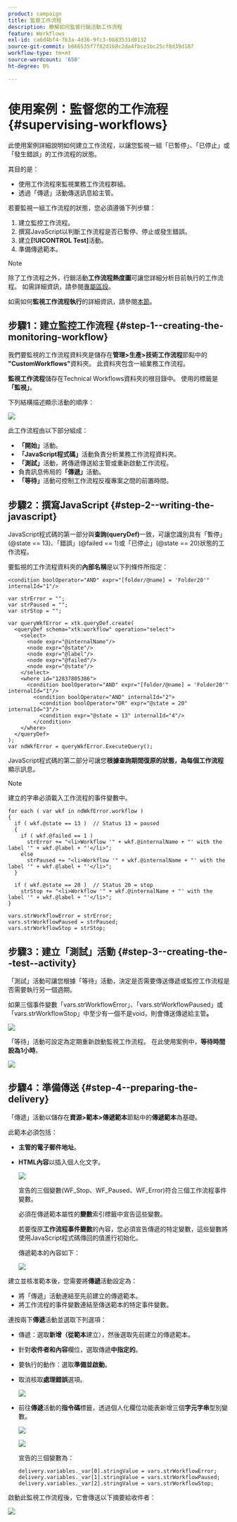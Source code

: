 ```yaml
---
product: campaign
title: 監督工作流程
description: 瞭解如何監督行銷活動工作流程
feature: Workflows
exl-id: ca6d4bf4-7b3a-4d36-9fc3-0b83531d0132
source-git-commit: b666535f7f82d1b8c2da4fbce1bc25cf8d39d187
workflow-type: tm+mt
source-wordcount: '650'
ht-degree: 0%

---
```


# 使用案例：監督您的工作流程{#supervising-workflows}



此使用案例詳細說明如何建立工作流程，以讓您監視一組「已暫停」、「已停止」或「發生錯誤」的工作流程的狀態。

其目的是：

* 使用工作流程來監視業務工作流程群組。
* 透過「傳遞」活動傳送訊息給主管。

若要監視一組工作流程的狀態，您必須遵循下列步驟：

1. 建立監控工作流程。
1. 撰寫JavaScript以判斷工作流程是否已暫停、停止或發生錯誤。
1. 建立&#x200B;**[!UICONTROL Test]**&#x200B;活動。
1. 準備傳遞範本。

>[!NOTE]
>
>除了工作流程之外，行銷活動&#x200B;**工作流程熱度圖**&#x200B;可讓您詳細分析目前執行的工作流程。 如需詳細資訊，請參閱[專屬區段](heatmap.md)。
>
>如需如何&#x200B;**監視工作流程執行**&#x200B;的詳細資訊，請參閱[本節](monitoring-workflow-execution.md)。

## 步驟1：建立監控工作流程 {#step-1--creating-the-monitoring-workflow}

我們要監視的工作流程資料夾是儲存在&#x200B;**管理>生產>技術工作流程**&#x200B;節點中的&#x200B;**&quot;CustomWorkflows&quot;**&#x200B;資料夾。 此資料夾包含一組業務工作流程。

**監視工作流程**&#x200B;儲存在Technical Workflows資料夾的根目錄中。 使用的標籤是&#x200B;**「監視」**。

下列結構描述顯示活動的順序：

![](assets/uc_monitoring_workflow_overview.png)

此工作流程由以下部分組成：

* **「開始」**&#x200B;活動。
* **「JavaScript程式碼」**&#x200B;活動負責分析業務工作流程資料夾。
* **「測試」**&#x200B;活動，將傳遞傳送給主管或重新啟動工作流程。
* 負責訊息佈局的&#x200B;**「傳遞」**&#x200B;活動。
* **「等待」**&#x200B;活動可控制工作流程反複專案之間的前置時間。

## 步驟2：撰寫JavaScript {#step-2--writing-the-javascript}

JavaScript程式碼的第一部分與&#x200B;**查詢(queryDef)**&#x200B;一致，可讓您識別具有「暫停」(@state == 13)、「錯誤」(@failed == 1)或「已停止」(@state == 20)狀態的工作流程。

要監視的工作流程資料夾的&#x200B;**內部名稱**&#x200B;是以下列條件所指定：

```
<condition boolOperator="AND" expr="[folder/@name] = 'Folder20'" internalId="1"/>
```

```
var strError = "";
var strPaused = "";
var strStop = "";

var queryWkfError = xtk.queryDef.create(
  <queryDef schema="xtk:workflow" operation="select">
    <select>
      <node expr="@internalName"/>
      <node expr="@state"/>
      <node expr="@label"/>
      <node expr="@failed"/>
      <node expr="@state"/>   
    </select>
    <where id="12837805386">
      <condition boolOperator="AND" expr="[folder/@name] = 'Folder20'" internalId="1"/>
        <condition boolOperator="AND" internalId="2">
          <condition boolOperator="OR" expr="@state = 20" internalId="3"/>
          <condition expr="@state = 13" internalId="4"/>
        </condition>  
    </where>
  </queryDef>
);
var ndWkfError = queryWkfError.ExecuteQuery(); 
```

JavaScript程式碼的第二部分可讓您&#x200B;**根據查詢期間復原的狀態，為每個工作流程**&#x200B;顯示訊息。

>[!NOTE]
>
>建立的字串必須載入工作流程的事件變數中。

```
for each ( var wkf in ndWkfError.workflow ) 
{
  if ( wkf.@state == 13 )  // Status 13 = paused
  {
    if ( wkf.@failed == 1 )
      strError += "<li>Workflow '" + wkf.@internalName + "' with the label '" + wkf.@label + "'</li>";
    else
      strPaused += "<li>Workflow '" + wkf.@internalName + "' with the label '" + wkf.@label + "'</li>";
  }
  
  if ( wkf.@state == 20 )  // Status 20 = stop
    strStop += "<li>Workflow '" + wkf.@internalName + "' with the label '" + wkf.@label + "'</li>";
}

vars.strWorkflowError = strError;
vars.strWorkflowPaused = strPaused;
vars.strWorkflowStop = strStop;
```

## 步驟3：建立「測試」活動 {#step-3--creating-the--test--activity}

「測試」活動可讓您根據「等待」活動，決定是否需要傳送傳遞或監控工作流程是否需要執行另一個週期。

如果三個事件變數「vars.strWorkflowError」、「vars.strWorkflowPaused」或「vars.strWorkflowStop」中至少有一個不是void，則會傳送傳遞給主管&#x200B;**。**

![](assets/uc_monitoring_workflow_test.png)

「等待」活動可設定為定期重新啟動監視工作流程。 在此使用案例中，**等待時間設為1小時**。

![](assets/uc_monitoring_workflow_attente.png)

## 步驟4：準備傳送 {#step-4--preparing-the-delivery}

「傳遞」活動以儲存在&#x200B;**資源>範本>傳遞範本**&#x200B;節點中的&#x200B;**傳遞範本**&#x200B;為基礎。

此範本必須包括：

* **主管的電子郵件地址**。
* **HTML內容**&#x200B;以插入個人化文字。

  ![](assets/uc_monitoring_workflow_variables_diffusion.png)

  宣告的三個變數(WF_Stop、WF_Paused、WF_Error)符合三個工作流程事件變數。

  必須在傳遞範本屬性的&#x200B;**變數**&#x200B;索引標籤中宣告這些變數。

  若要復原&#x200B;**工作流程事件變數**&#x200B;的內容，您必須宣告傳遞的特定變數，這些變數將使用JavaScript程式碼傳回的值進行初始化。

  傳遞範本的內容如下：

  ![](assets/uc_monitoring_workflow_model_diffusion.png)

建立並核准範本後，您需要將&#x200B;**傳遞**&#x200B;活動設定為：

* 將「傳遞」活動連結至先前建立的傳遞範本。
* 將工作流程的事件變數連結至傳送範本的特定事件變數。

連按兩下&#x200B;**傳遞**&#x200B;活動並選取下列選項：

* 傳遞：選取&#x200B;**新增（從範本**&#x200B;建立），然後選取先前建立的傳遞範本。
* 針對&#x200B;**收件者和內容**&#x200B;欄位，選取傳遞&#x200B;**中指定的**。
* 要執行的動作：選取&#x200B;**準備並啟動**。
* 取消核取&#x200B;**處理錯誤**&#x200B;選項。

  ![](assets/uc_monitoring_workflow_optionmodel.png)

* 前往&#x200B;**傳遞**&#x200B;活動的&#x200B;**指令碼**&#x200B;標籤，透過個人化欄位功能表新增三個&#x200B;**字元字串**&#x200B;型別變數。

  ![](assets/uc_monitoring_workflow_selectlinkvariables.png)

  ![](assets/uc_monitoring_workflow_linkvariables.png)

  宣告的三個變數為：

  ```
  delivery.variables._var[0].stringValue = vars.strWorkflowError;
  delivery.variables._var[1].stringValue = vars.strWorkflowPaused;
  delivery.variables._var[2].stringValue = vars.strWorkflowStop; 
  ```

啟動此監視工作流程後，它會傳送以下摘要給收件者：

![](assets/uc_monitoring_workflow_mailfinal.png)
